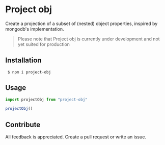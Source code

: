 # Project obj

Create a projection of a subset of (nested) object properties, inspired by mongodb's implementation.

> Please note that Project obj is currently under development and not yet suited for production

## Installation

```shell
 $ npm i project-obj
```

## Usage



```ts
import projectObj from "project-obj"

projectObj()
```

## Contribute

All feedback is appreciated. Create a pull request or write an issue.

